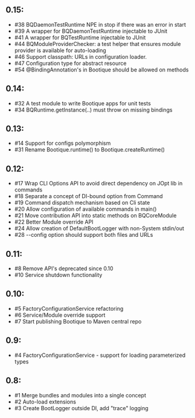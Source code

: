 ## 0.15:

* #38 BQDaemonTestRuntime NPE in stop if there was an error in start
* #39 A wrapper for BQDaemonTestRuntime injectable to JUnit
* #41 A wrapper for BQTestRuntime injectable to JUnit
* #44 BQModuleProviderChecker: a test helper that ensures module provider 
      is available for auto-loading
* #46 Support classpath: URLs in configuration loader.
* #47 Configuration type for abstract resource
* #54 @BindingAnnotation's in Bootique should be allowed on methods

## 0.14:

* #32 A test module to write Bootique apps for unit tests
* #34 BQRuntime.getInstance(..) must throw on missing bindings

## 0.13:

* #14 Support for configs polymorphism
* #31 Rename Bootique.runtime() to Bootique.createRuntime()

## 0.12:

* #17 Wrap CLI Options API to avoid direct dependency on JOpt lib in commands
* #18 Separate a concept of DI-bound option from Command
* #19 Command dispatch mechanism based on Cli state
* #20 Allow configuration of available commands in main()
* #21 Move contribution API into static methods on BQCoreModule
* #22 Better Module override API
* #24 Allow creation of DefaultBootLogger with non-System stdin/out
* #28 --config option should support both files and URLs

## 0.11:

* #8 Remove API's deprecated since 0.10
* #10 Service shutdown functionality

## 0.10:

* #5 FactoryConfigurationService refactoring
* #6 Service/Module override support
* #7 Start publishing Bootique to Maven central repo

## 0.9:

* #4 FactoryConfigurationService - support for loading parameterized types

## 0.8:

* #1 Merge bundles and modules into a single concept
* #2 Auto-load extensions
* #3 Create BootLogger outside DI, add "trace" logging
